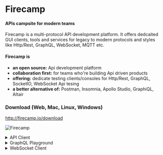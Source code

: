 
# Firecamp
#### APIs campsite for modern teams
Firecamp is a multi-protocol API development platform. It offers dedcaited GUI clients, tools and services for legacy to modern protocols and styles like Http/Rest, GraphQL, WebSocket, MQTT etc.

#### Firecamp is
- **an open source:** Api development platform
- **collaboration first:** for teams who're building Api driven products
- **offering:** dedicate testing clients/consoles for Http/Rest, GraphQL, SocketIO, WebSocket Api tesing
- **a better alternative of:** Postman, Insomnia, Apollo Studio, GraphiQL, Altair

### Download (Web, Mac, Linux, Windows)

http://firecamp.io/download

![Firecamp](https://raw.githubusercontent.com/shreya-gr/Firecamp/master/images/What%20is%20Firecamp.gif "A campsite for developers")


<details>
  <summary>API Client</summary>

![Firecamp](https://raw.githubusercontent.com/shreya-gr/Firecamp/master/images/http.png "A campsite for developers")
</details>

<details>
  <summary>GraphQL Playground </summary>
  
![Firecamp](https://raw.githubusercontent.com/shreya-gr/Firecamp/master/images/graphql.png "A campsite for developers")
</details>


<details>
  <summary>WebSocket Client</summary>

![Firecamp](https://raw.githubusercontent.com/shreya-gr/Firecamp/master/images/ws.png "A campsite for developers")
</details>
